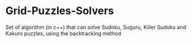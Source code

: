 # Grid-Puzzles-Solvers
Set of algorithm (in c++) that can solve Sudoku, Suguru, Killer Sudoku and Kakuro puzzles, using the backtracking method
